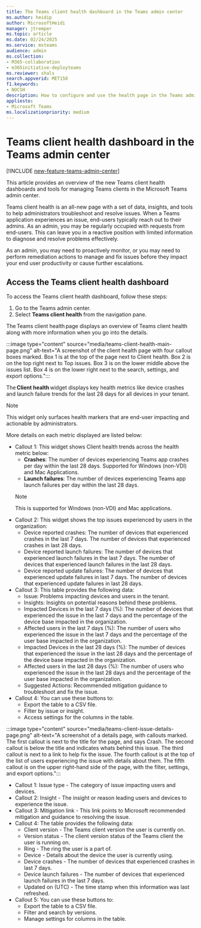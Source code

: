 ```yaml
---
title: The Teams client health dashboard in the Teams admin center
ms.author: heidip
author: MicrosoftHeidi
manager: jtremper
ms.topic: article
ms.date: 02/24/2025
ms.service: msteams
audience: admin
ms.collection: 
- M365-collaboration
- m365initiative-deployteams
ms.reviewer: shals
search.appverid: MET150
f1.keywords:
- NOCSH
description: How to configure and use the health page in the Teams admin center to manage clients using monitoring and informational advice specific to situations.
appliesto: 
- Microsoft Teams
ms.localizationpriority: medium
---
```


# Teams client health dashboard in the Teams admin center

[!INCLUDE [new-feature-teams-admin-center](includes/new-feature-teams-admin-center.md)]

This article provides an overview of the new Teams client health dashboards and tools for managing Teams clients in the Microsoft Teams admin center.

Teams client health is an all-new page with a set of data, insights, and tools to help administrators troubleshoot and resolve issues. When a Teams application experiences an issue, end-users typically reach out to their admins. As an admin, you may be regularly occupied with requests from end-users. This can leave you in a reactive position with limited information to diagnose and resolve problems effectively.

As an admin, you may need to proactively monitor, or you may need to perform remediation actions to manage and fix issues before they impact your end user productivity or cause further escalations.

## Access the Teams client health dashboard

To access the Teams client health dashboard, follow these steps:

1. Go to the Teams admin center.
1. Select **Teams client health** from the navigation pane.

The Teams client health page displays an overview of Teams client health along with more information when you go into the details.

:::image type="content" source="media/teams-client-health-main-page.png" alt-text="A screenshot of the client health page with four callout boxes marked. Box 1 is at the top of the page next to Client health. Box 2 is on the top right next to Top issues. Box 3 is on the lower middle above the issues list. Box 4 is on the lower right next to the search, settings, and export options.":::

The **Client health** widget displays key health metrics like device crashes and launch failure trends for the last 28 days for all devices in your tenant.

> [!NOTE]
> This widget only surfaces health markers that are end-user impacting and actionable by administrators.
 
More details on each metric displayed are listed below:

- Callout 1: This widget shows Client health trends across the health metric below:
    - **Crashes**: The number of devices experiencing Teams app crashes per day within the last 28 days. Supported for Windows (non-VDI) and Mac Applications.
    - **Launch failures**: The number of devices experiencing Teams app launch failures per day within the last 28 days.
    > [!NOTE]
    > This is supported for Windows (non-VDI) and Mac applications.
- Callout 2: This widget shows the top issues experienced by users in the organization:
    - Device reported crashes: The number of devices that experienced crashes in the last 7 days. The number of devices that experienced crashes in last 28 days.
    - Device reported launch failures: The number of devices that experienced launch failures in the last 7 days. The number of devices that experienced launch failures in the last 28 days.
    - Device reported update failures: The number of devices that experienced update failures in last 7 days. The number of devices that experienced update failures in last 28 days.
- Callout 3: This table provides the following data:
    - Issue: Problems impacting devices and users in the tenant.
    - Insights: Insights on potential reasons behind these problems.
    - Impacted Devices in the last 7 days (%): The number of devices that experienced the issue in the last 7 days and the percentage of the device base impacted in the organization.
    - Affected users in the last 7 days (%): The number of users who experienced the issue in the last 7 days and the percentage of the user base impacted in the organization.
    - Impacted Devices in the last 28 days (%): The number of devices that experienced the issue in the last 28 days and the percentage of the device base impacted in the organization.
    - Affected users in the last 28 days (%): The number of users who experienced the issue in the last 28 days and the percentage of the user base impacted in the organization.
    - Suggested Actions: Recommended mitigation guidance to troubleshoot and fix the issue. 
- Callout 4: You can use these buttons to:
    - Export the table to a CSV file.
    - Filter by issue or insight.
    - Access settings for the columns in the table.

:::image type="content" source="media/teams-client-issue-details-page.png" alt-text="A screenshot of a details page, with callouts marked. The first callout is next to the title for the page, and says Crash. The second callout is below the title and indicates whats behind this issue. The third callout is next to a link to help fix the issue. The fourth callout is at the top of the list of users experiencing the issue with details about them. The fifth callout is on the upper right-hand side of the page, with the filter, settings, and export options.":::

- Callout 1: Issue type - The category of issue impacting users and devices.
- Callout 2: Insight - The insight or reason leading users and devices to experience the issue.
- Callout 3: Mitigation link - This link points to Microsoft recommended mitigation and guidance to resolving the issue.
- Callout 4: The table provides the following data:
    - Client version - The Teams client version the user is currently on.
    - Version status - The client version status of the Teams client the user is running on.
    - Ring - The ring the user is a part of.
    - Device - Details about the device the user is currently using.
    - Device crashes - The number of devices that experienced crashes in last 7 days.
    - Device launch failures - The number of devices that experienced launch failures in the last 7 days.
    - Updated on (UTC) - The time stamp when this information was last refreshed.
- Callout 5: You can use these buttons to:
    - Export the table to a CSV file.
    - Filter and search by versions.
    - Manage settings for columns in the table.
